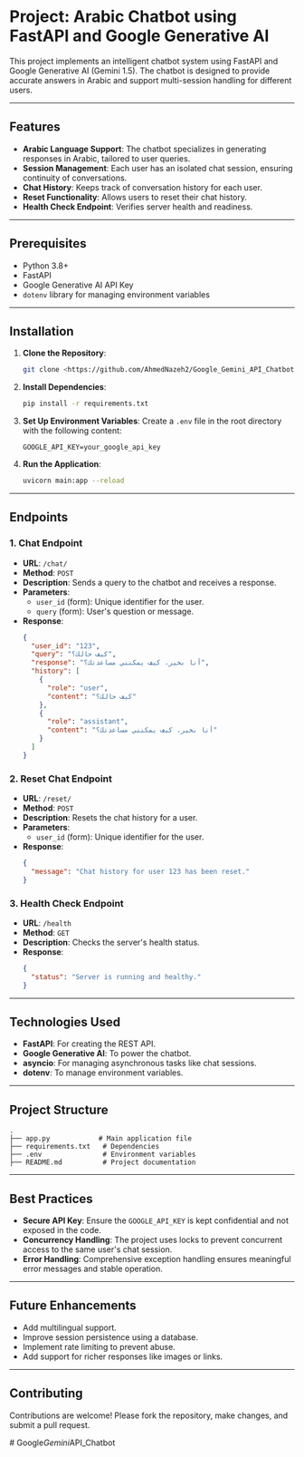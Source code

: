 
# Project: Arabic Chatbot using FastAPI and Google Generative AI

This project implements an intelligent chatbot system using FastAPI and Google Generative AI (Gemini 1.5). The chatbot is designed to provide accurate answers in Arabic and support multi-session handling for different users.

---

## Features

- **Arabic Language Support**: The chatbot specializes in generating responses in Arabic, tailored to user queries.
- **Session Management**: Each user has an isolated chat session, ensuring continuity of conversations.
- **Chat History**: Keeps track of conversation history for each user.
- **Reset Functionality**: Allows users to reset their chat history.
- **Health Check Endpoint**: Verifies server health and readiness.

---

## Prerequisites

- Python 3.8+
- FastAPI
- Google Generative AI API Key
- `dotenv` library for managing environment variables

---

## Installation

1. **Clone the Repository**:
   ```bash
   git clone <https://github.com/AhmedNazeh2/Google_Gemini_API_Chatbot.git>
   ```

2. **Install Dependencies**:
   ```bash
   pip install -r requirements.txt
   ```

3. **Set Up Environment Variables**:
   Create a `.env` file in the root directory with the following content:
   ```env
   GOOGLE_API_KEY=your_google_api_key
   ```

4. **Run the Application**:
   ```bash
   uvicorn main:app --reload
   ```

---

## Endpoints

### 1. **Chat Endpoint**
   - **URL**: `/chat/`
   - **Method**: `POST`
   - **Description**: Sends a query to the chatbot and receives a response.
   - **Parameters**:
     - `user_id` (form): Unique identifier for the user.
     - `query` (form): User's question or message.
   - **Response**:
     ```json
     {
       "user_id": "123",
       "query": "كيف حالك؟",
       "response": "أنا بخير، كيف يمكنني مساعدتك؟",
       "history": [
         {
           "role": "user",
           "content": "كيف حالك؟"
         },
         {
           "role": "assistant",
           "content": "أنا بخير، كيف يمكنني مساعدتك؟"
         }
       ]
     }
     ```

### 2. **Reset Chat Endpoint**
   - **URL**: `/reset/`
   - **Method**: `POST`
   - **Description**: Resets the chat history for a user.
   - **Parameters**:
     - `user_id` (form): Unique identifier for the user.
   - **Response**:
     ```json
     {
       "message": "Chat history for user 123 has been reset."
     }
     ```

### 3. **Health Check Endpoint**
   - **URL**: `/health`
   - **Method**: `GET`
   - **Description**: Checks the server's health status.
   - **Response**:
     ```json
     {
       "status": "Server is running and healthy."
     }
     ```

---

## Technologies Used

- **FastAPI**: For creating the REST API.
- **Google Generative AI**: To power the chatbot.
- **asyncio**: For managing asynchronous tasks like chat sessions.
- **dotenv**: To manage environment variables.

---

## Project Structure

```
.
├── app.py            # Main application file
├── requirements.txt   # Dependencies
├── .env               # Environment variables
├── README.md          # Project documentation
```

---

## Best Practices

- **Secure API Key**: Ensure the `GOOGLE_API_KEY` is kept confidential and not exposed in the code.
- **Concurrency Handling**: The project uses locks to prevent concurrent access to the same user's chat session.
- **Error Handling**: Comprehensive exception handling ensures meaningful error messages and stable operation.

---

## Future Enhancements

- Add multilingual support.
- Improve session persistence using a database.
- Implement rate limiting to prevent abuse.
- Add support for richer responses like images or links.

---


## Contributing

Contributions are welcome! Please fork the repository, make changes, and submit a pull request.

#   G o o g l e _ G e m i n i _ A P I _ C h a t b o t  
 